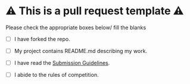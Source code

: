 # :warning: This is a pull request template :warning:

Please check the appropriate boxes below/ fill the blanks

- [ ] I have forked the repo.
- [ ] My project contains README.md describing my work.
- [ ] I have read the [Submission Guidelines]().
- [ ] I abide to the rules of competition.

